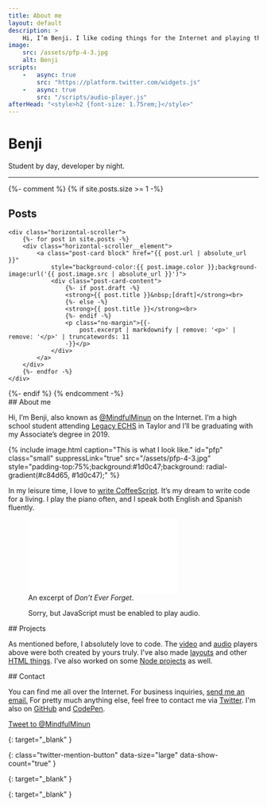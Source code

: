 ```yaml
---
title: About me
layout: default
description: >
    Hi, I’m Benji. I like coding things for the Internet and playing the piano.
image:
    src: /assets/pfp-4-3.jpg
    alt: Benji
scripts:
    -   async: true
        src: "https://platform.twitter.com/widgets.js"
    -   async: true
        src: "/scripts/audio-player.js"
afterHead: "<style>h2 {font-size: 1.75rem;}</style>"
---
```


# Benji
Student by day, developer by night.
<hr>


{%- comment %}
{% if site.posts.size >= 1 -%}
<section>
    <h2 id="posts">Posts</h2>

    <div class="horizontal-scroller">
        {%- for post in site.posts -%}
        <div class="horizontal-scroller__element">
            <a class="post-card block" href="{{ post.url | absolute_url }}"
                style="background-color:{{ post.image.color }};background-image:url('{{ post.image.src | absolute_url }}')">
                <div class="post-card-content">
                    {%- if post.draft -%}
                    <strong>{{ post.title }}&nbsp;[draft]</strong><br>
                    {%- else -%}
                    <strong>{{ post.title }}</strong><br>
                    {%- endif -%}
                    <p class="no-margin">{{-
                        post.excerpt | markdownify | remove: '<p>' | remove: '</p>' | truncatewords: 11
                    -}}</p>
                </div>
            </a>
        </div>
        {%- endfor -%}
    </div>
</section>
{%- endif %}
{% endcomment -%}

<section markdown="1">
## About me

Hi, I’m Benji, also known as [@MindfulMinun][twitter] on the Internet. I’m a high school student attending [Legacy ECHS][lechs] in Taylor and I’ll be graduating with my Associate’s degree in 2019.

{% include image.html
    caption="This is what I look like."
    id="pfp" class="small"
    suppressLink="true"
    src="/assets/pfp-4-3.jpg"
    style="padding-top:75%;background:#1d0c47;background: radial-gradient(#c84d65, #1d0c47);" %}

In my leisure time, I love to [write CoffeeScript][github]. It’s my dream to write code for a living. I play the piano often, and I speak both English and Spanish fluently.

</section>

<figure id="piano">
    <div class="media-box">
        <iframe src="/media/goodbye/" aria-labelledby="piano-caption" frameborder="0" allow="encrypted-media" title="Don’t Ever Forget – Video" allowfullscreen></iframe>
    </div>
    <figcaption id="piano-caption">
        An excerpt of <em>Don’t Ever Forget</em>.
    </figcaption>
</figure>

<figure>
    <div class="audio-player" hidden>
        <audio>
            <source src="/assets/goodbye/Goodbye--2018-07-07.mp3" type="audio/mpeg">
        </audio>
        <div class="audio-player__content">
            <span class="title">Don’t Ever Forget &mdash; Arata Iiyoshi</span>
            <span class="song-data">
                <a href="/assets/goodbye/Copia de Goodbye.zip" class="txt-alike"
                    download="Don't Ever Forget.zip"
                    title="Download Garageband Project file (zipped)"
                    aria-label="Download Garageband Project file (zipped)">
                    <span class="txt-u">Garageband</span>
                    <i class="material-icons" style="font-size: 1.3em; vertical-align: middle;">get_app</i>
                </a>
                <a href="/assets/goodbye/Goodbye--2018-07-07.mp3" class="txt-alike"
                    download="Don't Ever Forget.mp3"
                    title="Download mp3"
                    aria-label="Download mp3">
                    <span class="txt-u">.mp3</span>
                    <i class="material-icons" style="font-size: 1.3em; vertical-align: middle;">get_app</i>
                </a>
            </span>
        </div>
    </div>
    <noscript>
        <figcaption>Sorry, but JavaScript must be enabled to play audio.</figcaption>
    </noscript>
</figure>

<section markdown="1">
## Projects

As mentioned before, I absolutely love to code. The [video](https://codepen.io/MindfulMinun/pen/OzbZzB)
and [audio](https://codepen.io/MindfulMinun/pen/vRjPwP) players above were both created
by yours truly. I've also made [layouts][layout] and other [HTML things][projects].
I’ve also worked on some [Node projects][github] as well.
</section>

<section markdown="1">
## Contact

You can find me all over the Internet.
For business inquiries, [send me an email.](mailto:importantmails4bc@gmail.com)
For pretty much anything else, feel free to contact me via [Twitter][twitter].
I'm also on [GitHub][github] and [CodePen][codepen].

[Tweet to @MindfulMinun][twitter-intent]
</section>

<!-- References -->
[lechs]:   https://lechs.taylorisd.org
[twitter]: https://twitter.com/MindfulMinun
{: target="_blank" }
<!-- __ -->

[twitter-intent]: https://twitter.com/intent/tweet?screen_name=MindfulMinun&ref_src=twsrc%5Etfw "Tweet to @MindfulMinun"
{: class="twitter-mention-button" data-size="large" data-show-count="true" }

[github]: https://github.com/MindfulMinun
{: target="_blank" }
<!-- __ -->

[codepen]: https://codepen.io/MindfulMinun
{: target="_blank" }
<!-- __ -->

[projects]: /p/
[layout]: /p/default/
